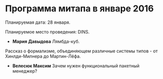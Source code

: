# Программа митапа в январе 2016

Планируемая дата: 28 января.

Планируемое место проведения: DINS.

* **Мария Давыдова** Лямбда-куб.

Рассказ о формализме, объединяющем различные системы типов - от Хинлди-Милнера до Мартин-Лёфа.

* **Велесюк Максим** Зачем нужен функциональный пакетный менеджер?
